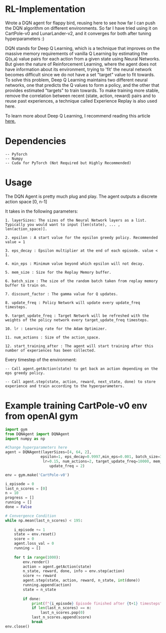 # RL-Implementation
Wrote a DQN agent for flappy bird, reusing here to see how far I can push the DQN algorithm on different environments. So far I have tried using it on CartPole-v0 and LunarLander-v2, and it converges for both after tuning hyperparameters :)

DQN stands for Deep Q Learning, which is a technique that improves on the massive memory requirements of vanilla Q Learning by estimating the Q(s,a) value pairs for each action from a given state using Neural Networks. But given the nature of Reinforcement Learning, where the agent does not have information about its environment, trying to 'fit' the neural network becomes difficult since we do not have a set "target" value to fit towards. To solve this problem, Deep Q Learning maintains two different neural networks, one that predicts the Q values to form a policy, and the other that provides estimated "targets" to train towards. To make training more stable, remove the correlation between recent (state, action, reward) pairs and to reuse past experiences, a technique called Experience Replay is also used here. 

To learn more about Deep Q Learning, I recommend reading this article [here.](https://www.analyticsvidhya.com/blog/2019/04/introduction-deep-q-learning-python/)

# Dependencies 

    -- PyTorch
    -- Numpy
    -- Cuda for PyTorch (Not Required but Highly Recommended)

# Usage

The DQN Agent is pretty much plug and play. The agent outputs a discrete action space [0, n-1]

It takes in the following parameters:

    1. layerSizes: The sizes of the Neural Network layers as a list. Typically you would want to input [len(state), ... , len(action_space)].

    2. epsilon : A start value for the epsilon greedy policy. Recommended value = 1

    3. eps_decay : Epsilon multiplier at the end of each episode. value < 1.

    4. min_eps : Minimum value beyond which epsilon will not decay.

    5. mem_size : Size for the Replay Memory buffer.

    6. batch_size : The size of the random batch taken from replay memory buffer to train on.

    7. discount_factor : The gamma value for Q updates.

    8. update_freq : Policy Network will update every update_freq timesteps. 

    9. target_update_freq : Target Network will be refreshed with the weights of the policy network every target_update_freq timesteps.

    10. lr : Learning rate for the Adam Optimizer.

    11. num_actions : Size of the action_space. 

    12. start_training_after : The agent will start training after this number of experiences has been collected.


Every timestep of the environment:

    -- Call agent.getAction(state) to get back an action depending on the eps greedy policy.

    -- Call agent.step(state, action, reward, next_state, done) to store experience and train according to the hyperparameters.

# Example training CartPole-v0 env from openAI gym

```python
import gym
from DQNAgent import DQNAgent
import numpy as np

#Change hyperparameters here
agent = DQNAgent(layerSizes=[4, 64, 2],
                epsilon=1, eps_decay=0.9997,min_eps=0.001, batch_size=32, discount_fact=0.99, 
                 lr=0.15, num_actions=2, target_update_freq=10000, mem_size = 65000,
                    update_freq = 2)

env = gym.make('CartPole-v0')

i_episode = 0
last_n_scores = [0]
n = 10
progress = []
running = []
done = False

# Convergence Condition
while np.mean(last_n_scores) < 195:
    
    i_episode += 1
    state = env.reset()
    score = 0
    agent.loss_val = 0
    running = []
    
    for t in range(1000):
        env.render()
        action = agent.getAction(state)
        n_state, reward, done, info = env.step(action)
        score += reward
        agent.step(state, action, reward, n_state, int(done))
        running.append(action)
        state = n_state
        
        if done:
            print(f"{i_episode} Episode finished after {t+1} timesteps")
            if len(last_n_scores) == n:
                last_n_scores.pop(0)
            last_n_scores.append(score)
            break
env.close()

```

